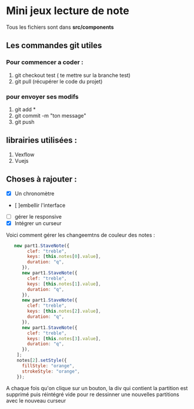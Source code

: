 # Mini jeux lecture de note

Tous les fichiers sont dans **src/components**

## Les commandes git utiles

### Pour commencer a coder :

1. git checkout test ( te mettre sur la branche test)
2. git pull (récupérer le code du projet)

### pour envoyer ses modifs

1. git add \*
2. git commit -m "ton message"
3. git push

## librairies utilisées :

1. Vexflow
2. Vuejs

## Choses à rajouter :

- [x] Un chronomètre
- [ ]embellir l'interface
- [ ] gérer le responsive
- [x] Intégrer un curseur

Voici comment gérer les changeemtns de couleur des notes :

```javascript
   new part1.StaveNote({
        clef: "treble",
        keys: [this.notes[0].value],
        duration: "q",
      }),
      new part1.StaveNote({
        clef: "treble",
        keys: [this.notes[1].value],
        duration: "q",
      }),
      new part1.StaveNote({
        clef: "treble",
        keys: [this.notes[2].value],
        duration: "q",
      }),
      new part1.StaveNote({
        clef: "treble",
        keys: [this.notes[3].value],
        duration: "q",
      }),
    ];
    notes[2].setStyle({
      fillStyle: "orange",
      strokeStyle: "orange",
    });

```

A chaque fois qu'on clique sur un bouton, la div qui contient la partition est supprimé puis réintégré vide pour re dessinner une nouvelles partitions avec le nouveau curseur
